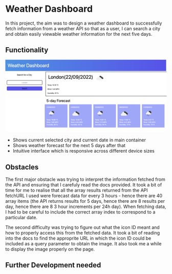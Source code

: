 # Weather Dashboard

In this project, the aim was to design a weather dashboard to successfully fetch information from a weather API so that as a user, I can search a city and obtain easily viewable weather information for the next five days.

## Functionality
![Image displaying functionality of the dashboard](./assets/images/weather-app-functionality.png)
* Shows current selected city and current date in main container
* Shows weather forecast for the next 5 days after that
* Intuitive interface which is responsive across different device sizes

## Obstacles
The first major obstacle was trying to interpret the information fetched from the API and ensuring that I carefuly read the docs provided. It took a bit of time for me to realise that all the array results returned from the API fetchURL I used were forecast data for every 3 hours - hence there are 40 array items (the API returns results for 5 days, hence there are 8 results per day, hence there are 8 3 hour increments per 24h day). When fetching data, I had to be careful to include the correct array index to correspond to a particular date.

The second difficulty was trying to figure out what the icon ID meant and how to properly access this from the fetched data. It took a bit of reading into the docs to find the approprite URL in which the icon ID could be included as a query parameter to obtain the image. It also took me a while to display the image properly on the page.

## Further Development needed